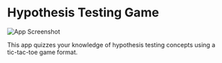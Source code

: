 # Hypothesis Testing Game
![App Screenshot](https://sites.psu.edu/shinyapps/files/2018/11/c699952a88ccebc3829b802e2d58ceb437bf0cba-testinggame-19eu3ec.png)

This app quizzes your knowledge of hypothesis testing concepts using a tic-tac-toe game format.
